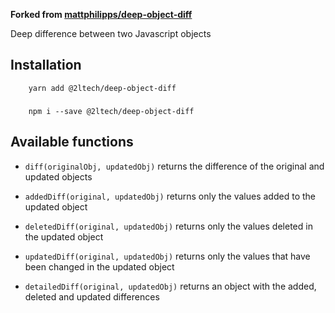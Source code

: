 **Forked from [mattphilipps/deep-object-diff](https://github.com/mattphillips/deep-object-diff)**

Deep difference between two Javascript objects

## Installation

<!-- prettier-ignore-start -->
    	yarn add @2ltech/deep-object-diff
###
    	npm i --save @2ltech/deep-object-diff
<!-- prettier-ignore-end -->

## Available functions

- `diff(originalObj, updatedObj)` returns the difference of the original and updated objects

- `addedDiff(original, updatedObj)` returns only the values added to the updated object

- `deletedDiff(original, updatedObj)` returns only the values deleted in the updated object

- `updatedDiff(original, updatedObj)` returns only the values that have been changed in the updated object

- `detailedDiff(original, updatedObj)` returns an object with the added, deleted and updated differences
